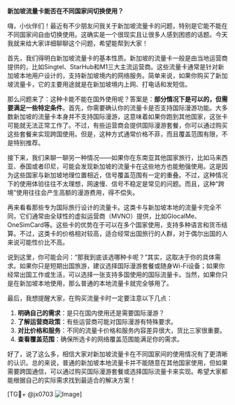 **新加坡流量卡能否在不同国家间切换使用？**

嗨，小伙伴们！最近有不少朋友问我关于新加坡流量卡的问题，特别是它能不能在不同国家间自由切换使用。这确实是一个很现实且让很多人感到困惑的话题。今天我就来给大家详细聊聊这个问题，希望能帮到大家！

首先，我们得明白新加坡流量卡的基本性质。新加坡的流量卡一般是由当地运营商提供的，比如Singtel、StarHub和M1三大主流运营商。这些流量卡通常是针对新加坡本地用户设计的，支持新加坡境内的网络服务。简单来说，如果你购买了新加坡流量卡，它的主要用途就是在新加坡境内上网、打电话和发短信。

那么问题来了：这种卡能不能在国外使用呢？答案是：**部分情况下是可以的，但需要满足一些特定条件**。首先，你需要确认你的流量卡是否支持国际漫游功能。大多数新加坡的流量卡本身并不支持国际漫游，这意味着如果你跑到其他国家，这张卡可能就无法正常工作了。不过，有些运营商会提供国际漫游套餐，你可以通过购买这些套餐来实现跨国使用。但是，这种方式通常价格不菲，而且覆盖范围有限，不是特别推荐。

接下来，我们来聊一聊另一种情况——如果你在东南亚其他国家旅行，比如马来西亚、泰国或者印尼，可能会发现新加坡的流量卡在这些地方也能勉强使用。这是因为这些国家与新加坡地理位置相近，信号覆盖范围有一定的重叠。不过，这种情况下的使用体验往往不太理想，网速慢、信号不稳定是常见的问题。而且，这种“跨境”使用往往会产生高额的漫游费用，得不偿失。

再来看看那些专为国际旅行设计的流量卡。这类卡与新加坡本地的流量卡完全不同，它们通常由全球性的虚拟运营商（MVNO）提供，比如GlocalMe、OneSimCard等。这些卡的优势在于可以在多个国家使用，支持多种语言和货币结算。不过，这类卡的价格相对较高，适合经常出国旅行的人群，对于偶尔出国的人来说可能性价比不高。

说到这里，你可能会问：“那我到底该选哪种卡呢？”其实，这取决于你的具体需求。如果你只是短期出国旅游，建议选择国际漫游套餐或随身Wi-Fi设备；如果你经常出国工作或生活，可以选择一张支持多国使用的国际流量卡。当然，如果你只是在新加坡本地使用，那么普通的本地流量卡就完全够用了。

最后，我想提醒大家，在购买流量卡时一定要注意以下几点：
1. **明确自己的需求**：是只在国内使用还是需要国际漫游？
2. **了解运营商政策**：有些运营商可能对国际漫游有特殊要求。
3. **对比价格和服务**：不同的流量卡价格和服务内容差异很大，货比三家很重要。
4. **查看覆盖范围**：确保所选卡的网络覆盖范围能满足你的需求。

好了，说了这么多，相信大家对新加坡流量卡在不同国家间的使用情况有了更清晰的认识。总的来说，普通的新加坡本地流量卡并不能随意在其他国家使用，但如果需要跨国通信，可以通过购买国际漫游套餐或选择国际流量卡来实现。希望大家都能根据自己的实际需求找到最适合的解决方案！

[TG💪+ @jx0703 ![Image](https://github.com/user-attachments/assets/dbca1d08-cadb-493c-b0ec-ad6f7a83f270)]